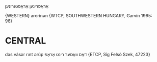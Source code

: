 אַראָפּרינען
אַראָפּגערונען

{WESTERN}
arōrinən {WTCP, SOUTHWESTERN HUNGARY, Garvin 1965: 96}

CENTRAL
========

dəs vásər rɩnt ərúp דאָס וואַסער רינט אַראָפּ {ETCP, Sîg Felső Szek, 47223}